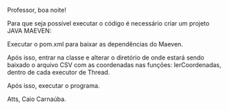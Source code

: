 Professor, boa noite!

Para que seja possível executar o código é necessário criar um projeto JAVA MAEVEN:

Executar o pom.xml para baixar as dependências do Maeven.

Após isso, entrar na classe e alterar o diretório de onde estará sendo baixado o arquivo CSV com as coordenadas nas funções: lerCoordenadas, dentro de cada executor de Thread. 

Após isso, executar o programa. 

Atts, Caio Carnaúba. 

